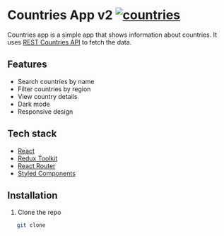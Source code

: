 # Countries App v2 [![countries](https://github.com/jekku123/countries-app/actions/workflows/main.yml/badge.svg)](https://github.com/jekku123/countries-app/actions/workflows/main.yml)

Countries app is a simple app that shows information about countries. It uses [REST Countries API](https://restcountries.eu/) to fetch the data.

## Features

- Search countries by name
- Filter countries by region
- View country details
- Dark mode
- Responsive design

## Tech stack

- [React](https://reactjs.org/)
- [Redux Toolkit](https://redux-toolkit.js.org/)
- [React Router](https://reactrouter.com/)
- [Styled Components](https://styled-components.com/)

## Installation

1. Clone the repo

```sh
   git clone
```
